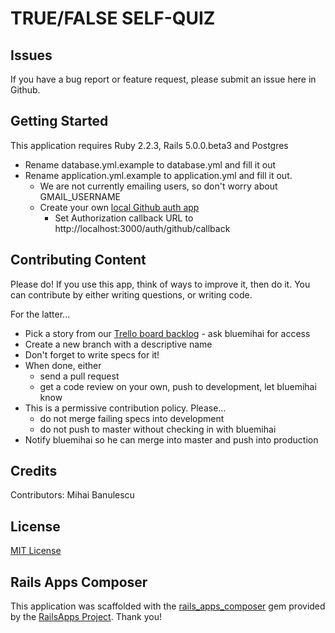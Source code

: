 TRUE/FALSE SELF-QUIZ
====================


Issues
------
If you have a bug report or feature request, please submit an issue here in Github.

Getting Started
---------------
This application requires Ruby 2.2.3, Rails 5.0.0.beta3 and Postgres

* Rename database.yml.example to database.yml and fill it out
* Rename application.yml.example to application.yml and fill it out.
  * We are not currently emailing users, so don't worry about GMAIL_USERNAME
  * Create your own [local Github auth app](https://github.com/settings/applications/new)
    * Set Authorization callback URL to http://localhost:3000/auth/github/callback


Contributing Content
--------------------

Please do!  If you use this app, think of ways to improve it, then do it.
You can contribute by either writing questions, or writing code.

For the latter...

* Pick a story from our [Trello board backlog](https://trello.com/b/wgbIjbj1/tf-quiz) - ask bluemihai for access
* Create a new branch with a descriptive name
* Don't forget to write specs for it!
* When done, either
  * send a pull request
  * get a code review on your own, push to development, let bluemihai know
* This is a permissive contribution policy.  Please...
  * do not merge failing specs into development
  * do not push to master without checking in with bluemihai
* Notify bluemihai so he can merge into master and push into production

Credits
-------
Contributors: Mihai Banulescu

License
-------
[MIT License](https://en.wikipedia.org/wiki/MIT_License)


Rails Apps Composer
-------------------
This application was scaffolded with the [rails_apps_composer](https://github.com/RailsApps/rails_apps_composer) gem
provided by the [RailsApps Project](http://railsapps.github.io/).  Thank you!
